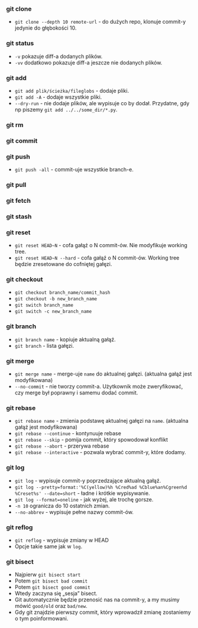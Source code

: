 ### git clone
* `git clone --depth 10 remote-url` - do dużych repo, klonuje commit-y jedynie do głębokości 10.

### git status
* `-v` pokazuje diff-a dodanych plików.
* `-vv` dodatkowo pokazuje diff-a jeszcze nie dodanych plików.

### git add
* `git add plik/ścieżka/fileglobs` - dodaje pliki.
* `git add -A` - dodaje wszystkie pliki.
* `--dry-run` - nie dodaje plików, ale wypisuje co by dodał. Przydatne, gdy np piszemy `git add ../../some_dir/*.py`.

### git rm

### git commit

### git push
* `git push -all` - commit-uje wszystkie branch-e.

### git pull

### git fetch

### git stash

### git reset
* `git reset HEAD~N` - cofa gałąź o N commit-ów. Nie modyfikuje working tree.
* `git reset HEAD~N --hard` - cofa gałąź o N commit-ów. Working tree będzie zresetowane do cofniętej gałęzi.

### git checkout
* `git checkout branch_name/commit_hash`
* `git checkout -b new_branch_name`
* `git switch branch_name`
* `git switch -c new_branch_name`

### git branch
* `git branch name` - kopiuje aktualną gałąź.
* `git branch` - lista gałęzi.

### git merge
* `git merge name` - merge-uje `name` do aktualnej gałęzi. (aktualna gałąź jest modyfikowana)
* `--no-commit` - nie tworzy commit-a. Użytkownik może zweryfikować, czy merge był poprawny i samemu dodać commit.

### git rebase
* `git rebase name` - zmienia podstawę aktualnej gałęzi na `name`. (aktualna gałąź jest modyfikowana)
* `git rebase --continue` - kontynuuje rebase
* `git rebase --skip` - pomija commit, który spowodował konflikt
* `git rebase --abort` - przerywa rebase
* `git rebase --interactive` - pozwala wybrać commit-y, które dodamy.

### git log
* `git log` - wypisuje commit-y poprzedzające aktualną gałąź. 
* `git log --pretty=format:'%C(yellow)%h %Cred%ad %Cblue%an%Cgreen%d %Creset%s' --date=short` - ładne i krótkie wypisywanie.
* `git log --format=oneline` - jak wyżej, ale trochę gorsze.
* `-n 10` ogranicza do 10 ostatnich zmian.
* `--no-abbrev` - wypisuje pełne nazwy commit-ów.

### git reflog
* `git reflog` - wypisuje zmiany w HEAD
* Opcje takie same jak w `log`.

### git bisect
* Najpierw `git bisect start`
* Potem `git bisect bad commit`
* Potem `git bisect good commit`
* Wtedy zaczyna się „sesja” bisect.
* Git automatycznie będzie przenosić nas na commit-y, a my musimy mówić `good/old` oraz `bad/new`. 
* Gdy git znajdzie pierwszy commit, który wprowadził zmianę zostaniemy o tym poinformowani.

